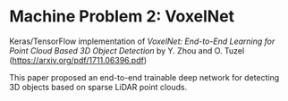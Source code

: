 
# Machine Problem 2: VoxelNet
Keras/TensorFlow implementation of *VoxelNet: End-to-End Learning for Point Cloud Based 3D Object Detection* by Y. Zhou and O. Tuzel (https://arxiv.org/pdf/1711.06396.pdf)

This paper proposed an end-to-end trainable deep network for detecting 3D objects based on sparse LiDAR point clouds.
